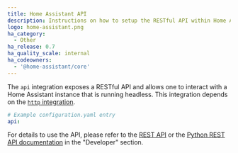 ```yaml
---
title: Home Assistant API
description: Instructions on how to setup the RESTful API within Home Assistant.
logo: home-assistant.png
ha_category:
  - Other
ha_release: 0.7
ha_quality_scale: internal
ha_codeowners:
  - '@home-assistant/core'
---
```


The `api` integration exposes a RESTful API and allows one to interact with a Home Assistant instance that is running headless. This integration depends on the [`http` integration](/integrations/http/).

```yaml
# Example configuration.yaml entry
api:
```

For details to use the API, please refer to the [REST API](/developers/rest_api/) or the [Python REST API documentation](/developers/python_api/) in the "Developer" section.
